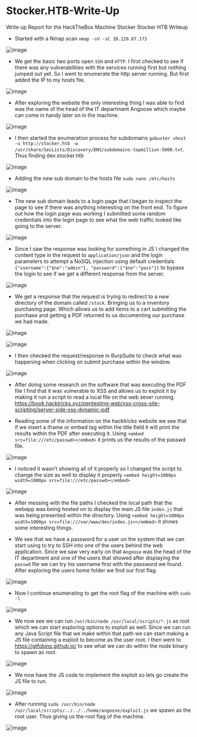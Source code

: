# Stocker.HTB-Write-Up
Write up Report for the HackTheBox Machine Stocker
Stocker HTB Writeup

- Started with a Nmap scan `nmap -sV -sC 10.129.87.173`

![image](https://user-images.githubusercontent.com/61332852/226727064-2a9bfc88-936a-4366-a85d-42f4d4ad5f62.png)

- We get the basic two ports open `SSH` and `HTTP`. I first checked to see if there was any vulnerabilities with the services running first but nothing jumped out yet. So I went to enumerate the http server running. But first added the IP to my hosts file. 

![image](https://user-images.githubusercontent.com/61332852/226728036-fb25bf70-d75f-48ec-af3e-0556a0e99245.png)


- After exploring the website the only interesting thing I was able to find was the name of the head of the IT department Angoose which maybe can come in handy later on in the machine.  

![image](https://user-images.githubusercontent.com/61332852/226728119-f5be5d09-3c30-4939-a343-21ac1dcfe3c0.png)


- I then started the enumeration process for subdomains `gobuster vhost -u http://stocker.htb -w /usr/share/SecLists/Discovery/DNS/subdomains-topmillion-5000.txt`. Thus finding dev.stocker.htb 

![image](https://user-images.githubusercontent.com/61332852/226728245-29a27347-35b4-4899-bf3e-87bcbc14bc3f.png)


- Adding the new sub domain to the hosts file `sudo nano /etc/hosts`
 
![image](https://user-images.githubusercontent.com/61332852/226728689-fb45bed0-5580-4350-bc5a-6a46adc81627.png)
 

- The new sub domain leads to a login page that I began to inspect the page to see if there was anything interesting on the front end. To figure out how the login page was working I submitted some random credentials into the login page to see what the web traffic looked like going to the server.

![image](https://user-images.githubusercontent.com/61332852/226729130-9d88ef0a-466b-46d4-b632-270bd2702b36.png)


- Since I saw the response was looking for something in JS I changed the content type in the request to `application/json` and the login parameters to attempt a NoSQL injection using default credentials `{"username":{"$ne":"admin"}, "password":{"$ne":"pass"}}` to bypass the login to see if we get a different response from the server. 

![image](https://user-images.githubusercontent.com/61332852/226729345-eb55e8e9-35c3-404c-8dc8-b04489043589.png)


- We get a response that the request is trying to redirect to a new directory of the domain called `/stock`. Bringing us to a inventory purchasing page. Which allows us to add items to a cart submitting the purchase and getting a PDF returned to us documenting our purchase we had made.  

![image](https://user-images.githubusercontent.com/61332852/226729554-4b5388b2-d2aa-46c6-b30d-1fac90164ca0.png)

![image](https://user-images.githubusercontent.com/61332852/226729596-18817d36-bd9a-4617-a8d6-4203efd08846.png)


- I then checked the request/response in BurpSuite to check what was happening when clicking on submit purchase within the window.  

![image](https://user-images.githubusercontent.com/61332852/226729700-53f38a85-d23a-456f-bc97-9bbf8687d90d.png)


- After doing some research on the software that was executing the PDF file I find that it was vulnerable to XSS and allows us to exploit it by making it run a script to read a local file on the web sever running. https://book.hacktricks.xyz/pentesting-web/xss-cross-site-scripting/server-side-xss-dynamic-pdf

- Reading some of the information on the hacktricks website we see that if we insert a iframe or embed tag within the title field it will print the results within the PDF after executing it. Using `<embed src=file:///etc/passwd></embed>` it prints us the results of the passwd file.

![image](https://user-images.githubusercontent.com/61332852/226730201-f663270e-9e01-4e53-8f50-9a9423edab19.png)

- I noticed it wasn’t showing all of it properly so I changed the script to change the size as well to display it properly `<embed height=1000px width=1000px src=file:///etc/passwd></embed>`

![image](https://user-images.githubusercontent.com/61332852/226730331-e42e9482-e596-4b3a-8b78-c2ed4eb2976d.png)


- After messing with the file paths I checked the local path that the webapp was being hosted on to display the main JS file `index.js` that was being presented within the directory. Using `<embed height=1000px width=1000px src=file:///var/www/dev/index.js></embed>` it shows some interesting things.  

- We see that we have a password for a user on the system that we can start using to try to SSH into one of the users behind the web application. Since we saw very early on that `Angoose` was the head of the IT department and one of the users that showed after displaying the `passwd` file we can try his username first with the password we found. After exploring the users home folder we find our first flag.

![image](https://user-images.githubusercontent.com/61332852/226730781-29be338c-d6ae-4bc1-9922-7d2daf3af9cb.png)
 

- Now I continue enumerating to get the root flag of the machine with `sudo -l` 

![image](https://user-images.githubusercontent.com/61332852/226730967-cb106ab5-86bf-43f5-870c-6cb56fdc028d.png)

- We now see we can run `/usr/bin/node /usr/local/scripts/*.js` as root which we can start exploring options to exploit as well. Since we can run any Java Script file that we make within that path we can start making a JS file containing a exploit to become as the user root. I then went to https://gtfobins.github.io/ to see what we can do within the node binary to spawn as root.  

![image](https://user-images.githubusercontent.com/61332852/226731501-7ede49a4-9f86-4a5c-9d6f-6888ed4476f9.png)


- We now have the JS code to implement the exploit so lets go create the JS file to run.  

![image](https://user-images.githubusercontent.com/61332852/226731598-e14962c5-bcf7-4014-bd54-5392916c01a1.png)


- After running `sudo /usr/bin/node /usr/local/scripts/../../../home/angoose/exploit.js` we spawn as the root user. Thus giving us the root flag of the machine. 

![image](https://user-images.githubusercontent.com/61332852/226731705-39a5bf44-bd17-4b1d-9eaf-54c5672ae670.png)
 
